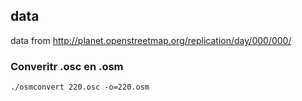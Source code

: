 
## data 
 data from 
 http://planet.openstreetmap.org/replication/day/000/000/

### Converitr .osc en .osm

	./osmconvert 220.osc -o=220.osm

